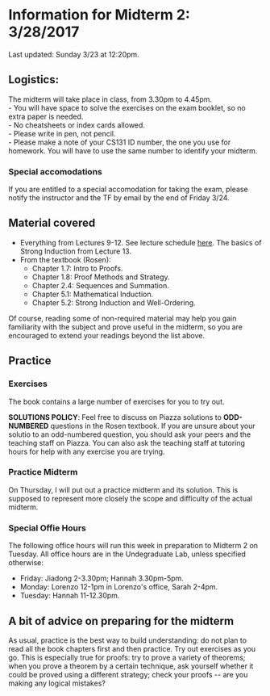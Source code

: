 # Information for Midterm 2: 3/28/2017
Last updated: Sunday 3/23 at 12:20pm.

## Logistics:
The midterm will take place in class, from 3.30pm to 4.45pm.   
	- You will have space to solve the exercises on the exam booklet, so no extra paper is needed.  
	- No cheatsheets or index cards allowed.  
	- Please write in pen, not pencil.  
	- Please make a note of your CS131 ID number, the one you use for homework. You will have to use the same number to identify your midterm.  
	
### Special accomodations
If you are entitled to a special accomodation for taking the exam, please notify the instructor and the TF by email by the end of Friday 3/24. 

## Material covered

- Everything from Lectures 9-12. See lecture schedule [here](https://docs.google.com/spreadsheets/d/16zU7A5lqDNNbJVjETO6XPas3sM0HMOGMlxghBtLTOz0/edit#gid=0). The basics of Strong Induction from Lecture 13.
- From the textbook (Rosen):
	- Chapter 1.7: Intro to Proofs.
	- Chapter 1.8: Proof Methods and Strategy.
	- Chapter 2.4: Sequences and Summation.
	- Chapter 5.1: Mathematical Induction.
	- Chapter 5.2: Strong Induction and Well-Ordering.

Of course, reading some of non-required material may help you gain familiarity with the subject and prove useful in the midterm, so you are encouraged to extend your readings beyond the list above.


## Practice 

### Exercises

The book contains a large number of exercises for you to try out. 

**SOLUTIONS POLICY**: Feel free to discuss on Piazza solutions to **ODD-NUMBERED** questions in the Rosen textbook. If you are unsure about your solutio to an odd-numbered question, you should ask your peers and the teaching staff on Piazza. You can also ask the teaching staff at tutoring hours for help with any exercise you are trying.

### Practice Midterm

On Thursday, I will put out a practice midterm and its solution. This is supposed to represent more closely the scope and difficulty of the actual midterm.

### Special Offie Hours

The following office hours will run this week in preparation to Midterm 2 on Tuesday. All office hours are in the Undegraduate Lab, unless specified otherwise:  
* Friday: Jiadong  2-3.30pm; Hannah 3.30pm-5pm.   
* Monday: Lorenzo 12-1pm in Lorenzo's office, Sarah 2-4pm.   
* Tuesday: Hannah 11-12.30pm.  
 
## A bit of advice on preparing for the midterm

As usual, practice is the best way to build understanding: do not plan to read all the book chapters first and then practice. Try out exercises as you go. This is especially true for proofs: try to prove a variety of theorems; when you prove a theorem by a certain technique, ask yourself whether it could be proved using a different strategy; check your proofs -- are you making any logical mistakes?


